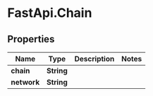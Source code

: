 # FastApi.Chain

## Properties

Name | Type | Description | Notes
------------ | ------------- | ------------- | -------------
**chain** | **String** |  | 
**network** | **String** |  | 


